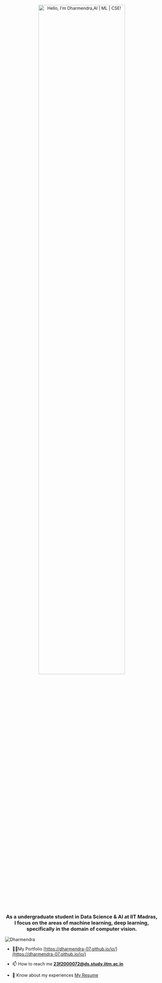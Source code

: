<p align="center"><a href="https://dharmendra-07.github.io/io/"><img width='75%' alt="Hello, I'm Dharmendra,AI | ML | CSE!" src="./header01.png" /></a></p>

<br />
<h3 align="center">As a undergraduate student in Data Science & AI at IIT Madras, I focus on the areas of machine learning, deep learning, specifically in the domain of computer vision.</h3>

<p align="left"> <img src="https://komarev.com/ghpvc/?username=souvikcseiitk&label=Profile%20views&color=0e75b6&style=flat" alt="Dharmendra" /> </p>

- 👨‍💻My Portfolio [https://dharmendra-07.github.io/io/](https://dharmendra-07.github.io/io/)

<!-- - 🔭 I’m currently working on [Digital Image Forgery, IIT Kanpur](https://cdis.iitk.ac.in/image-forgery-detection/)

- 💬 Ask me about **OS, COA, DSA** -->

- 📫 How to reach me **23f2000072@ds.study.iitm.ac.in**

- 📄 Know about my experiences [My Resume](https://drive.google.com/file/d/1TEKqgVvLryw4xdANB01gjb5884GNDyib/view?usp=sharing)

























<!-- # Hello! I am Dharmendra 👋

- 🌱 I’m currently learning Data Science and Software Development
- 💻 Interested in Software Development + AI projects
- 📫 Reach me at: dharmendrra06@gmail.com
- 🚀 Aspiring Data Scientist | Software Engineer -->
<!--
**Dharmendra-07/Dharmendra-07** is a ✨ _special_ ✨ repository because its `README.md` (this file) appears on your GitHub profile.

Here are some ideas to get you started:

- 🔭 I’m currently working on ...
- 🌱 I’m currently learning ...
- 👯 I’m looking to collaborate on ...
- 🤔 I’m looking for help with ...
- 💬 Ask me about ...
- 📫 How to reach me: ...
- 😄 Pronouns: ...
- ⚡ Fun fact: ...
-->
